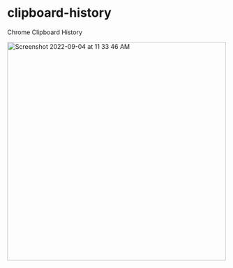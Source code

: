 # clipboard-history
Chrome Clipboard History

<img width="501" alt="Screenshot 2022-09-04 at 11 33 46 AM" src="https://user-images.githubusercontent.com/13014093/188299832-ade432ea-2d07-4cb6-81ca-13909c4ec4cf.png">
